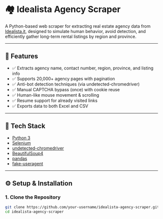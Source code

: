 # 🏘️ Idealista Agency Scraper

A Python-based web scraper for extracting real estate agency data from [Idealista.it](https://www.idealista.it), designed to simulate human behavior, avoid detection, and efficiently gather long-term rental listings by region and province.

---

## 📌 Features

- ✅ Extracts agency name, contact number, region, province, and listing info
- ✅ Supports 20,000+ agency pages with pagination
- ✅ Anti-bot detection techniques (via undetected-chromedriver)
- ✅ Manual CAPTCHA bypass (once) with cookie reuse
- ✅ Human-like mouse movement & scrolling
- ✅ Resume support for already visited links
- ✅ Exports data to both Excel and CSV

---

## 🧠 Tech Stack

- [Python 3](https://www.python.org/)
- [Selenium](https://pypi.org/project/selenium/)
- [undetected-chromedriver](https://pypi.org/project/undetected-chromedriver/)
- [BeautifulSoup4](https://pypi.org/project/beautifulsoup4/)
- [pandas](https://pypi.org/project/pandas/)
- [fake-useragent](https://pypi.org/project/fake-useragent/)

---

## ⚙️ Setup & Installation

### 1. Clone the Repository
```bash
git clone https://github.com/your-username/idealista-agency-scraper.git
cd idealista-agency-scraper
